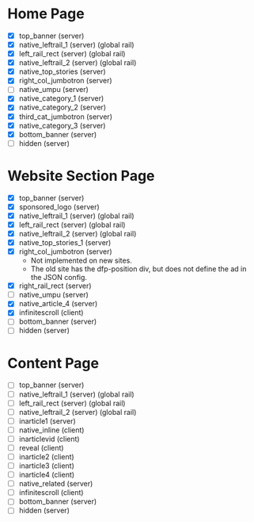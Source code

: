 # Home Page
- [x] top_banner (server)
- [x] native_leftrail_1 (server) (global rail)
- [x] left_rail_rect (server) (global rail)
- [x] native_leftrail_2 (server) (global rail)
- [x] native_top_stories (server)
- [x] right_col_jumbotron (server)
- [ ] native_umpu (server)
- [x] native_category_1 (server)
- [x] native_category_2 (server)
- [x] third_cat_jumbotron (server)
- [x] native_category_3 (server)
- [x] bottom_banner (server)
- [ ] hidden (server)

# Website Section Page
- [x] top_banner (server)
- [x] sponsored_logo (server)
- [x] native_leftrail_1 (server) (global rail)
- [x] left_rail_rect (server) (global rail)
- [x] native_leftrail_2 (server) (global rail)
- [x] native_top_stories_1 (server)
- [x] right_col_jumbotron (server)
  - Not implemented on new sites.
  - The old site has the dfp-position div, but does not define the ad in the JSON config.
- [x] right_rail_rect (server)
- [ ] native_umpu (server)
- [x] native_article_4 (server)
- [x] infinitescroll (client)
- [ ] bottom_banner (server)
- [ ] hidden (server)

# Content Page
- [ ] top_banner (server)
- [ ] native_leftrail_1 (server) (global rail)
- [ ] left_rail_rect (server) (global rail)
- [ ] native_leftrail_2 (server) (global rail)
- [ ] inarticle1 (server)
- [ ] native_inline (client)
- [ ] inarticlevid (client)
- [ ] reveal (client)
- [ ] inarticle2 (client)
- [ ] inarticle3 (client)
- [ ] inarticle4 (client)
- [ ] native_related (server)
- [ ] infinitescroll (client)
- [ ] bottom_banner (server)
- [ ] hidden (server)
